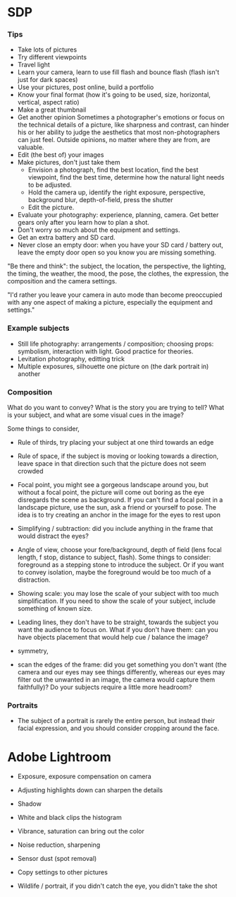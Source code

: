 # SDP

### Tips

* Take lots of pictures
* Try different viewpoints
* Travel light
* Learn your camera, learn to use fill flash and bounce flash (flash isn't just for dark spaces)
* Use your pictures, post online, build a portfolio
* Know your final format (how it's going to be used, size, horizontal, vertical, aspect ratio)
* Make a great thumbnail
* Get another opinion
Sometimes a photographer's emotions or focus on the technical details of a picture, like sharpness and contrast, can hinder his or her ability to judge the aesthetics that most non-photographers can just feel.
Outside opinions, no matter where they are from, are valuable.
* Edit (the best of) your images
* Make pictures, don't just take them
  * Envision a photograph, find the best location, find the best viewpoint, find the best time, determine how the natural light needs to be adjusted.
  * Hold the camera up, identify the right exposure, perspective, background blur, depth-of-field, press the shutter
  * Edit the picture.
* Evaluate your photography: experience, planning, camera. Get better gears only after you learn how to plan a shot.
* Don't worry so much about the equipment and settings.
* Get an extra battery and SD card.
* Never close an empty door: when you have your SD card / battery out, leave the empty door open so you know you are missing something.

"Be there and think": the subject, the location, the perspective, the lighting, the timing, the weather, the mood, the pose, the clothes, the expression, the composition and the camera settings.

"I'd rather you leave your camera in auto mode than become preoccupied with any one aspect of making a picture, especially the equipment and settings."

### Example subjects

* Still life photography: arrangements / composition; choosing props: symbolism, interaction with light. Good practice for theories.
* Levitation photography, editting trick
* Multiple exposures, silhouette one picture on (the dark portrait in) another

### Composition

What do you want to convey? What is the story you are trying to tell?
What is your subject, and what are some visual cues in the image?

Some things to consider,
* Rule of thirds, try placing your subject at one third towards an edge
* Rule of space, if the subject is moving or looking towards a direction, leave space in that direction such that the picture does not seem crowded
* Focal point, you might see a gorgeous landscape around you, but without a focal point, the picture will come out boring as the eye disregards the scene as background. If you can't find a focal point in a landscape picture, use the sun, ask a friend or yourself to pose. The idea is to try creating an anchor in the image for the eyes to rest upon
* Simplifying / subtraction: did you include anything in the frame that would distract the eyes?
* Angle of view, choose your fore/background, depth of field (lens focal length, f stop, distance to subject, flash). Some things to consider: foreground as a stepping stone to introduce the subject. Or if you want to convey isolation, maybe the foreground would be too much of a distraction.
* Showing scale: you may lose the scale of your subject with too much simplification. If you need to show the scale of your subject, include something of known size.
* Leading lines, they don't have to be straight, towards the subject you want the audience to focus on. What if you don't have them: can you have objects placement that would help cue / balance the image?

* symmetry,

* scan the edges of the frame: did you get something you don't want (the camera and our eyes may see things differently, whereas our eyes may filter out the unwanted in an image, the camera would capture them faithfully)? Do your subjects require a little more headroom?

### Portraits

* The subject of a portrait is rarely the entire person, but instead their facial expression, and you should consider cropping around the face.


# Adobe Lightroom

* Exposure, exposure compensation on camera
* Adjusting highlights down can sharpen the details
* Shadow
* White and black clips the histogram
* Vibrance, saturation can bring out the color
* Noise reduction, sharpening
* Sensor dust (spot removal)
* Copy settings to other pictures

* Wildlife / portrait, if you didn't catch the eye, you didn't take the shot
